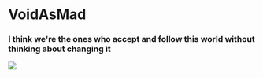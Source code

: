 # VoidAsMad

### I think we're the ones who accept and follow this world without thinking about changing it<br/>
[<img src="https://img.shields.io/badge/discord-4374D9?style=for-the-badge&logo=discord&logoColor=white">](https://discord.gg/ucFXJhEGZm)
